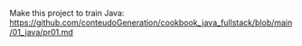 Make this project to train Java: https://github.com/conteudoGeneration/cookbook_java_fullstack/blob/main/01_java/pr01.md